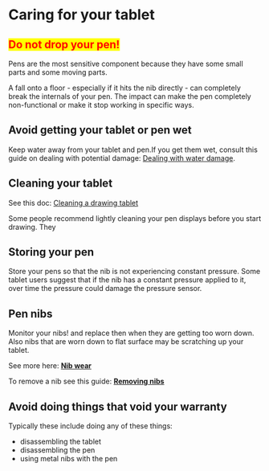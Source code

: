 # Caring for your tablet

## <mark style="color:red;">**Do not drop your pen!**</mark>

Pens are the most sensitive component because they have some small parts and some moving parts.

A fall onto a floor - especially if it hits the nib directly - can completely break the internals of your pen. The impact can make the pen completely non-functional or make it stop working in specific ways.

## Avoid getting your tablet or pen wet&#x20;

Keep water away from your tablet and pen.If you get them wet, consult this guide on dealing with potential damage: [Dealing with water damage](dealing-with-water-damage.md).

## Cleaning your tablet

See this doc: [Cleaning a drawing tablet](cleaning-a-drawing-tablet.md) &#x20;

Some people recommend lightly cleaning your pen displays before you start drawing. They

## Storing your pen

Store your pens so that the nib is not experiencing constant pressure. Some tablet users suggest that if the nib has a constant pressure applied to it, over time the pressure could damage the pressure sensor.&#x20;

## Pen nibs

Monitor your nibs! and replace then when they are getting too worn down. Also nibs that are worn down to flat surface may be scratching up your tablet.

See more here: [**Nib wear**](nib-wear.md)

To remove a nib see this guide: [**Removing nibs**](removing-the-nib-from-a-pen.md)

## Avoid doing things that void your warranty

Typically these include doing any of these things:

* disassembling the tablet
* disassembling the pen
* using metal nibs with the pen

















